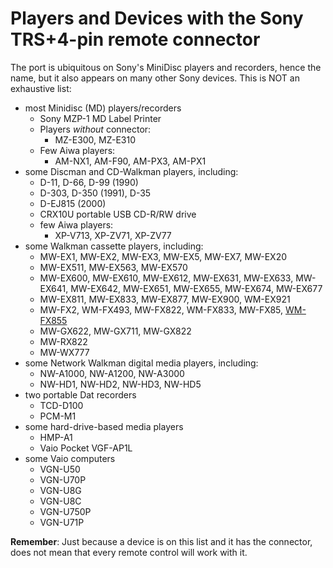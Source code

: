 Players and Devices with the Sony TRS+4-pin remote connector
============================================================

The port is ubiquitous on Sony's MiniDisc players and recorders, hence the name, but it also appears on many other Sony devices. This is NOT an exhaustive list:

* most Minidisc (MD) players/recorders
  * Sony MZP-1 MD Label Printer
  * Players *without* connector:
    * MZ-E300, MZ-E310
  * Few Aiwa players:
    - AM-NX1, AM-F90, AM-PX3, AM-PX1
* some Discman and CD-Walkman players, including:
  - D-11, D-66, D-99 (1990)
  - D-303, D-350 (1991), D-35
  - D-EJ815 (2000)
  - CRX10U portable USB CD-R/RW drive
  - few Aiwa players:
    - XP-V713, XP-ZV71, XP-ZV77
* some Walkman cassette players, including:
  - MW-EX1, MW-EX2, MW-EX3, MW-EX5, MW-EX7, MW-EX20
  - MW-EX511, MW-EX563, MW-EX570
  - MW-EX600, MW-EX610, MW-EX612, MW-EX631, MW-EX633, MW-EX641, MW-EX642, MW-EX651, MW-EX655, MW-EX674, MW-EX677
  - MW-EX811, MW-EX833, MW-EX877, MW-EX900, WM-EX921
  - MW-FX2, WM-FX493, MW-FX822, WM-FX833, MW-FX85, [WM-FX855](Sony%20WM-FX855.md)
  - MW-GX622, MW-GX711, MW-GX822
  - MW-RX822
  - MW-WX777
* some Network Walkman digital media players, including:
  - NW-A1000, NW-A1200, NW-A3000
  - NW-HD1, NW-HD2, NW-HD3, NW-HD5
* two portable Dat recorders
  - TCD-D100
  - PCM-M1
* some hard-drive-based media players
  - HMP-A1
  - Vaio Pocket VGF-AP1L
* some Vaio computers
  - VGN-U50
  - VGN-U70P
  - VGN-U8G
  - VGN-U8C
  - VGN-U750P
  - VGN-U71P

**Remember**: Just because a device is on this list and it has the connector, does not mean that every remote control will work with it.
